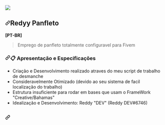<a href="https://discord.com/invite/zyHDwXy3tN">
  <img src="https://cdn.discordapp.com/attachments/878513200444870667/919758624300077056/CONVITE.png">
</a>
<div data-target="readme-toc.content" class="Box-body px-5 pb-5">
<article class="markdown-body entry-content container-lg" itemprop="text"><h1 dir="auto"><a id="user-content-balaka-construtor" class="anchor" aria-hidden="true" href="#balaka-construtor"><svg class="octicon octicon-link" viewBox="0 0 16 16" version="1.1" width="16" height="16" aria-hidden="true"><path fill-rule="evenodd" d="M7.775 3.275a.75.75 0 001.06 1.06l1.25-1.25a2 2 0 112.83 2.83l-2.5 2.5a2 2 0 01-2.83 0 .75.75 0 00-1.06 1.06 3.5 3.5 0 004.95 0l2.5-2.5a3.5 3.5 0 00-4.95-4.95l-1.25 1.25zm-4.69 9.64a2 2 0 010-2.83l2.5-2.5a2 2 0 012.83 0 .75.75 0 001.06-1.06 3.5 3.5 0 00-4.95 0l-2.5 2.5a3.5 3.5 0 004.95 4.95l1.25-1.25a.75.75 0 00-1.06-1.06l-1.25 1.25a2 2 0 01-2.83 0z"></path></svg></a>Redyy Panfleto</h1>
<p dir="auto"><strong>[PT-BR]</strong></p>
<blockquote>
<p dir="auto">Emprego de panfleto totalmente configuravel para Fivem</p>
</blockquote>
 <article class="markdown-body entry-content container-lg" itemprop="text"><h1 dir="auto"><a id="user-content-balaka-construtor" class="anchor" aria-hidden="true" href="#balaka-construtor"><svg class="octicon octicon-link" viewBox="0 0 16 16" version="1.1" width="16" height="16" aria-hidden="true"><path fill-rule="evenodd" d="M7.775 3.275a.75.75 0 001.06 1.06l1.25-1.25a2 2 0 112.83 2.83l-2.5 2.5a2 2 0 01-2.83 0 .75.75 0 00-1.06 1.06 3.5 3.5 0 004.95 0l2.5-2.5a3.5 3.5 0 00-4.95-4.95l-1.25 1.25zm-4.69 9.64a2 2 0 010-2.83l2.5-2.5a2 2 0 012.83 0 .75.75 0 001.06-1.06 3.5 3.5 0 00-4.95 0l-2.5 2.5a3.5 3.5 0 004.95 4.95l1.25-1.25a.75.75 0 00-1.06-1.06l-1.25 1.25a2 2 0 01-2.83 0z"></path></svg></a>📋 Apresentação e Especificações</h1> 
<ul dir="auto">
<li>Criação e Desenvolvimento realizado atraves do meu script de trabalho de desmanche</li>
<li>Consideravelmente Otimizado (devido ao seu sistema de facil localização do trabalho)</li>
<li>Estrutura insuficiente para rodar em bases que usam o FrameWork "Creative/Bahamas"</li>
<li>Idealização e Desenvolvimento: Reddy "DEV" (Reddy DEV#6746)</li>
</ul>
<h2 dir="auto"><a id="user-content--instalação" class="anchor" aria-hidden="true" href="#-instalação"><svg class="octicon octicon-link" viewBox="0 0 16 16" version="1.1" width="16" height="16" aria-hidden="true"><path fill-rule="evenodd" d="M7.775 3.275a.75.75 0 001.06 1.06l1.25-1.25a2 2 0 112.83 2.83l-2.5 2.5a2 2 0 01-2.83 0 .75.75 0 00-1.06 1.06 3.5 3.5 0 004.95 0l2.5-2.5a3.5 3.5 0 00-4.95-4.95l-1.25 1.25zm-4.69 9.64a2 2 0 010-2.83l2.5-2.5a2 2 0 012.83 0 .75.75 0 001.06-1.06 3.5 3.5 0 00-4.95 0l-2.5 2.5a3.5 3.5 0 004.95 4.95l1.25-1.25a.75.75 0 00-1.06-1.06l-1.25 1.25a2 2 0 01-2.83 0z"></path></svg></a>
